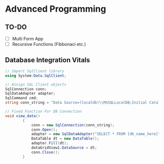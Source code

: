 # Advanced Programming
## TO-DO
* [ ] Multi Form App
* [ ] Recursive Functions (Fibbonaci etc.) 
## Database Integration Vitals 

```C#
// Import SqlClient library
using System.Data.SqlClient;
```

```C#
// Assign SQL Client objects
SqlConnection conn;
SqlDataAdapter adapter;
SqlCommand cmd;
string conn_string = "Data Source=(localdb)\\MSSQLLocalDB;Initial Catalog=db_name_here;Integrated Security=True;";
```

```C#
// Fixed Function For DB Connection
void view_data()
        {
            conn = new SqlConnection(conn_string);
            conn.Open();
            adapter = new SqlDataAdapter("SELECT * FROM [db_name_here]", conn);
            DataTable dt = new DataTable();
            adapter.Fill(dt);
            dataGridView1.DataSource = dt;
            conn.Close();
        }
```
